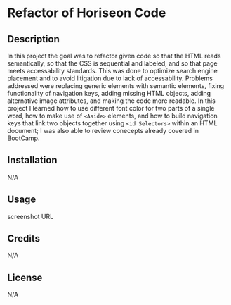 # Refactor of Horiseon Code
## Description
In this project the goal was to refactor given code so that the HTML reads semantically, so that the CSS is sequential and labeled, and so that page meets accessability standards.  This was done to optimize search engine placement and to avoid litigation due to lack of accessability.  Problems addressed were replacing generic elements with semantic elements, fixing functionality of navigation keys, adding missing HTML objects, adding alternative image attributes, and making the code more readable.  In this project I learned how to use different font color for two parts of a single word, how to make use of `<Aside>` elements, and how to build navigation keys that link two objects together using `<id Selectors>` within an HTML document; I was also able to review conecepts already covered in BootCamp.  
## Installation
N/A
## Usage
screenshot
URL

## Credits
N/A

## License
N/A

